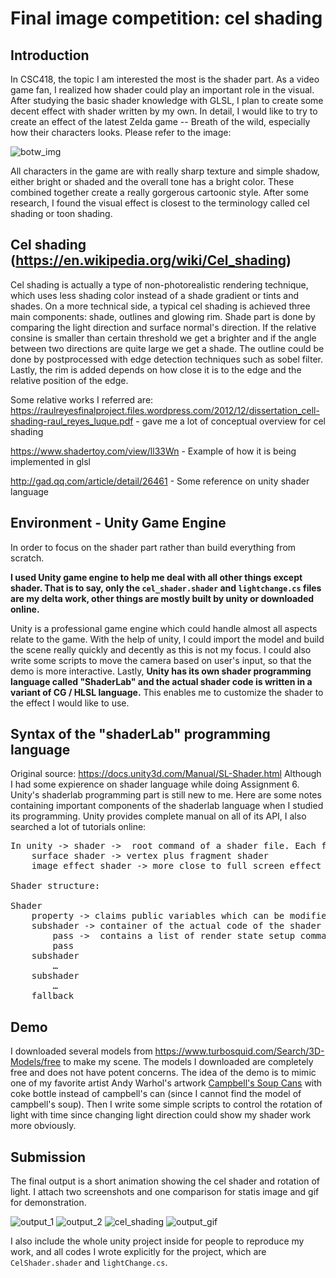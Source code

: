 # Final image competition: cel shading

## Introduction

In CSC418, the topic I am interested the most is the shader part. As a video game fan, I realized how shader could play an important role in the visual. After studying the basic shader knowledge with GLSL, I plan to create some decent effect with shader written by my own. In detail, I would like to try to create an effect of the latest Zelda game -- Breath of the wild, especially how their characters looks. Please refer to the image:

![botw_img](https://github.com/RioAraki/CelShader/blob/master/botw.jpg)

All characters in the game are with really sharp texture and simple shadow, either bright or shaded and the overall tone has a bright color. These combined together create a really gorgerous cartoonic style. After some research, I found the visual effect is closest to the terminology called cel shading or toon shading. 

## Cel shading (https://en.wikipedia.org/wiki/Cel_shading)

Cel shading is actually a type of non-photorealistic rendering technique, which uses less shading color instead of a shade gradient or tints and shades. On a more technical side, a typical cel shading is achieved three main components: shade, outlines and glowing rim. Shade part is done by comparing the light direction and surface normal's direction. If the relative consine is smaller than certain threshold we get a brighter and if the angle between two directions are quite large we get a shade. The outline could be done by postprocessed with edge detection techniques such as sobel filter. Lastly, the rim is added depends on how close it is to the edge and the relative position of the edge.

Some relative works I referred are:
https://raulreyesfinalproject.files.wordpress.com/2012/12/dissertation_cell-shading-raul_reyes_luque.pdf - gave me a lot of conceptual overview for cel shading

https://www.shadertoy.com/view/ll33Wn - Example of how it is being implemented in glsl 

http://gad.qq.com/article/detail/26461 - Some reference on unity shader language


## Environment - Unity Game Engine

In order to focus on the shader part rather than build everything from scratch. 

**I used Unity game engine to help me deal with all other things except shader. That is to say, only the `cel_shader.shader` and `lightchange.cs` files are my delta work, other things are mostly built by unity or downloaded online.** 

Unity is a professional game engine which could handle almost all aspects relate to the game. With the help of unity, I could import the model and build the scene really quickly and decently as this is not my focus. I could also write some scripts to move the camera based on user's input, so that the demo is more interactive. Lastly, **Unity has its own shader programming language called "ShaderLab" and the actual shader code is written in a variant of CG / HLSL language.** This enables me to customize the shader to the effect I would like to use.

## Syntax of the "shaderLab" programming language

Original source: https://docs.unity3d.com/Manual/SL-Shader.html
Although I had some expierence on shader language while doing Assignment 6. Unity's shaderlab programming  part is still new to me. Here are some notes containing important components of the shaderlab language when I studied its programming. Unity provides complete manual on all of its API, I also searched a lot of tutorials online:

<pre>
In unity -> shader ->  root command of a shader file. Each file must define one (and only one) Shader. It specifies how any objects whose material uses this shader are rendered.
	surface shader -> vertex plus fragment shader
	image effect shader -> more close to full screen effect

Shader structure:

Shader
	property -> claims public variables which can be modified in visualized editor in Unity. We could put key variables that would change the output in property to update the result easily.
	subshader -> container of the actual code of the shader written in Cg/ HLSL
		pass ->  contains a list of render state setup commands
		pass
	subshader
		…
	subshader
		…
	fallback
</pre>

## Demo

I downloaded several models from https://www.turbosquid.com/Search/3D-Models/free to make my scene. The models I downloaded are completely free and does not have potent concerns. The idea of the demo is to mimic one of my favorite artist Andy Warhol's artwork [Campbell's Soup Cans](https://en.wikipedia.org/wiki/Campbell%27s_Soup_Cans) with coke bottle instead of campbell's can (since I cannot find the model of campbell's soup). Then I write some simple scripts to control the rotation of light with time since changing light direction could show my shader work more obviously.


## Submission

The final output is a short animation showing the cel shader and rotation of light. I attach two screenshots and one comparison for statis image and gif for demonstration.

![output_1](https://github.com/RioAraki/CelShader/blob/master/output1.png)
![output_2](https://github.com/RioAraki/CelShader/blob/master/output2.png)
![cel_shading](https://github.com/RioAraki/CelShader/blob/master/cel_shading.png)
![output_gif](https://github.com/RioAraki/CelShader/blob/master/output_gif.gif)

I also include the whole unity project inside for people to reproduce my work, and all codes I wrote explicitly for the project, which are `CelShader.shader` and `lightChange.cs`.
